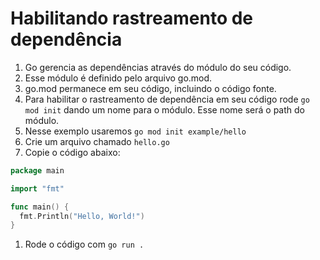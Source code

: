 # Habilitando rastreamento de dependência

1. Go gerencia as dependências através do módulo do seu código.
1. Esse módulo é definido pelo arquivo go.mod.
1. go.mod permanece em seu código, incluindo o código fonte.
1. Para habilitar o rastreamento de dependência em seu código rode `go
   mod init` dando um nome para o módulo. Esse nome será o path do
   módulo.
1. Nesse exemplo usaremos `go mod init example/hello`
1. Crie um arquivo chamado `hello.go`
1. Copie o código abaixo:
```go
package main

import "fmt"

func main() {
  fmt.Println("Hello, World!")
}
```
1. Rode o código com `go run .`
